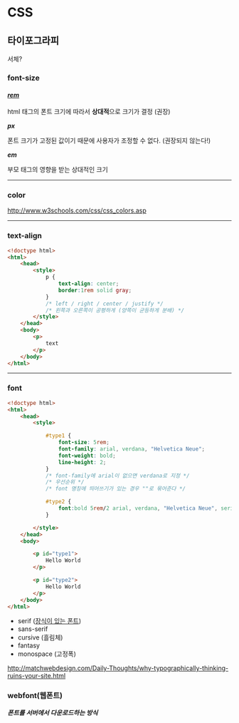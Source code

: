 # CSS



## 타이포그라피



서체?



### font-size



#### <u>***rem***</u>

html 태그의 폰트 크기에 따라서 **상대적**으로 크기가 결정 (권장)



***px***

폰트 크기가 고정된 값이기 때문에 사용자가 조정할 수 없다. (권장되지 않는다!)



***em***

부모 태그의 영향을 받는 상대적인 크기



---



### color



<http://www.w3schools.com/css/css_colors.asp>



---



### text-align



```html
<!doctype html>
<html>
    <head>
        <style>
            p {
                text-align: center;
                border:1rem solid gray;
            }
            /* left / right / center / justify */
            /* 왼쪽과 오른쪽이 공평하게 (양쪽이 균등하게 분배) */
        </style>
    </head>
    <body>
        <p>
            text
        </p>
    </body>
</html>
```



---



### font



```html
<!doctype html>
<html>
    <head>
        <style>

            #type1 {
                font-size: 5rem;
                font-family: arial, verdana, "Helvetica Neue";
                font-weight: bold;
                line-height: 2;
            }
            /* font-family에 arial이 없으면 verdana로 지정 */
            /* 우선순위 */
            /* font 명칭에 띄어쓰기가 있는 경우 ""로 묶어준다 */

            #type2 {
                font:bold 5rem/2 arial, verdana, "Helvetica Neue", serif;
            }

        </style>
    </head>
    <body>

        <p id="type1">
            Hello World
        </p>

        <p id="type2">
            Hello World
        </p>
    </body>
</html>
```



- serif ([장식이 있는 폰트](https://opentutorials.org/module/2367/13362))
- sans-serif
- cursive (흘림체)
- fantasy
- monospace (고정폭)

<http://matchwebdesign.com/Daily-Thoughts/why-typographically-thinking-ruins-your-site.html>





### webfont(웹폰트)

***폰트를 서버에서 다운로드하는 방식***











